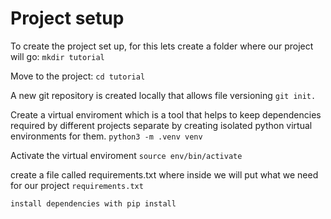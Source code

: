 # Project setup

To create the project set up, for this lets create a folder where our project will go:
`
mkdir tutorial
`

Move to the project:
`
cd tutorial
`

A new git repository is created locally that allows file versioning
`
git init.
`

Create a virtual enviroment which is a tool that helps to keep dependencies required by different projects separate by creating isolated python virtual environments for them. 
`
python3 -m .venv venv
`

Activate the virtual enviroment
`
source env/bin/activate
`

create a file called requirements.txt where inside we will put what we need for our project
`
requirements.txt
`

`
install dependencies with pip install
`